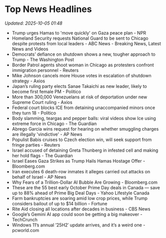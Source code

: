 # Top News Headlines

_Updated: 2025-10-05 01:48_

- Trump urges Hamas to 'move quickly' on Gaza peace plan - NPR
- Homeland Security requests National Guard to be sent to Chicago despite protests from local leaders - ABC News - Breaking News, Latest News and Videos
- Democrats’ defiance on shutdown shows a new, tougher approach to Trump - The Washington Post
- Border Patrol agents shoot woman in Chicago as protesters confront immigration personnel - Reuters
- Mike Johnson cancels more House votes in escalation of shutdown strategy - Axios
- Japan’s ruling party elects Sanae Takaichi as new leader, likely to become first female PM - Politico
- More than 300,000 Venezuelans at risk of deportation under new Supreme Court ruling - Axios
- Federal court blocks ICE from detaining unaccompanied minors once they turn 18 - Politico
- Body slamming, teargas and pepper balls: viral videos show Ice using extreme force in Chicago - The Guardian
- Abrego Garcia wins request for hearing on whether smuggling charges are illegally 'vindictive' - AP News
- Populist Babis cruises to Czech election win, will seek support from fringe parties - Reuters
- Israel accused of detaining Greta Thunberg in infested cell and making her hold flags - The Guardian
- Israel Eases Gaza Strikes as Trump Hails Hamas Hostage Offer - Bloomberg.com
- Iran executes 6 death-row inmates it alleges carried out attacks on behalf of Israel - AP News
- Why Fears of a Trillion-Dollar AI Bubble Are Growing - Bloomberg.com
- These are the 55 best early October Prime Day deals in Canada — save up to 88% ahead of Prime Big Deal Days - Yahoo Lifestyle Canada
- Farm bankruptcies are soaring amid low crop prices, while Trump considers bailout of up to $14 billion - Fortune
- Rite Aid closing all locations after decades in business - CBS News
- Google’s Gemini AI app could soon be getting a big makeover - TechCrunch
- Windows 11’s annual ’25H2′ update arrives, and it’s a weird one - pcworld.com